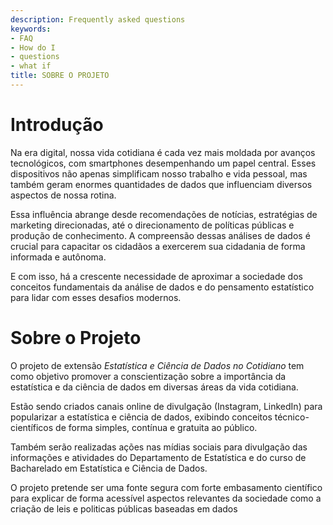 ```yaml
---
description: Frequently asked questions
keywords:
- FAQ
- How do I
- questions
- what if
title: SOBRE O PROJETO
---
```


# Introdução

Na era digital, nossa vida cotidiana é cada vez mais moldada por avanços tecnológicos, com smartphones desempenhando um papel central. Esses dispositivos não apenas simplificam nosso trabalho e vida pessoal, mas também geram enormes quantidades de dados que influenciam diversos aspectos de nossa rotina. 

Essa influência abrange desde recomendações de notícias, estratégias de marketing direcionadas, até o direcionamento de políticas públicas e produção de conhecimento. A compreensão dessas análises de dados é crucial para capacitar os cidadãos a exercerem sua cidadania de forma informada e autônoma. 

E com isso, há a crescente necessidade de aproximar a sociedade dos conceitos fundamentais da análise de dados e do pensamento estatístico para lidar com esses desafios modernos.

# Sobre o Projeto

O projeto de extensão *Estatística e Ciência de Dados no Cotidiano* tem como objetivo promover a 
conscientização sobre a importância da estatística e da ciência de dados em diversas áreas da vida cotidiana.

Estão sendo criados canais online de divulgação (Instagram, LinkedIn) para popularizar a estatística e ciência de dados, exibindo conceitos técnico-científicos de forma simples, contínua e gratuita ao público.

Também serão realizadas ações nas mídias sociais para divulgação das informações e atividades do Departamento de Estatística e do curso de Bacharelado em Estatística e Ciência de Dados.

O projeto pretende ser uma fonte segura com forte embasamento científico para explicar de forma acessível aspectos relevantes da sociedade como a criação de leis e politicas públicas baseadas em dados
